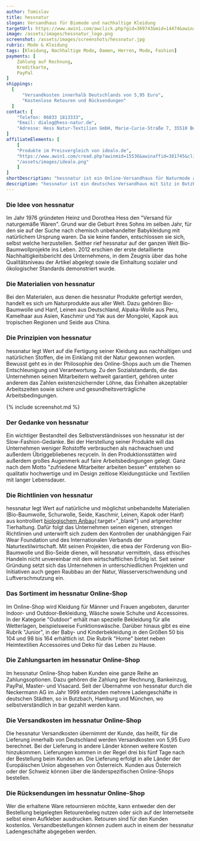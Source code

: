 ```yaml
---
author: Tomislav
title: hessnatur
slogan: Versandhaus für Biomode und nachhaltige Kleidung
targetUrl: https://www.awin1.com/awclick.php?gid=369743&mid=14474&awinaffid=731132&linkid=2452214&clickref=
image: /assets/images/hessnatur_logo.png
screenshot: /assets/images/screenshots/hessnatur.jpg
rubric: Mode & Kleidung
tags: [Kleidung, Nachhaltige Mode, Damen, Herren, Mode, Fashion]
payments: [
    Zahlung auf Rechnung,
    Kreditkarte,
    PayPal
]
shippings:
  [
      "Versandkosten innerhalb Deutschlands von 5,95 Euro",
      "Kostenlose Retouren und Rücksendungen"
  ]
contact: [
    "Telefon: 06033 1813333", 
    "Email: dialog@hess-natur.de",
    "Adresse: Hess Natur-Textilien GmbH, Marie-Curie-Straße 7, 35510 Butzbach"
]
affiliateElements: [
    [
    "Produkte im Preisvergleich von idealo.de", 
    "https://www.awin1.com/cread.php?awinmid=15536&awinaffid=381745&clickref=&ued=https%3A%2F%2Fwww.idealo.de%2Fpreisvergleich%2FMainSearchProductCategory.html%3Fq%3Dhessnatur", 
    "/assets/images/idealo.png"
    ]
]
shortDescription: "hessnatur ist ein Online-Versandhaus für Naturmode aus biologisch angebauten Rohstoffen sowie Materialien und fairer nachhaltiger Herstellung."
description: "hessnatur ist ein deutsches Versandhaus mit Sitz in Butzbach in Hessen, das sich auf den Verkauf von Naturtextilien spezialisiert hat. Die angebotenen Kleider und Textilien richten sich an umweltbewusste Kunden oder Menschen mit speziellen Bedürfnissen, wie beispielsweise Allergiker. Die gesamte Produkpalette stammt aus fairem Handel."
---
```


### Die Idee von hessnatur

Im Jahr 1976 gründeten Heinz und Dorothea Hess den "Versand für naturgemäße Waren". Grund war die Geburt ihres Sohns im selben Jahr, für den sie auf der Suche nach chemisch unbehandelter Babykleidung mit natürlichem Ursprung waren. Da sie keine fanden, entschlossen sie sich, selbst welche herzustellen. Seither rief hessnatur auf der ganzen Welt Bio-Baumwollprojekte ins Leben. 2012 erschien der erste detaillierte Nachhaltigkeitsbericht des Unternehmens, in dem Zeugnis über das hohe Qualitätsniveau der Artikel abgelegt sowie die Einhaltung sozialer und ökologischer Standards demonstriert wurde.

### Die Materialien von hessnatur

Bei den Materialen, aus denen die hessnatur Produkte gefertigt werden, handelt es sich um Naturprodukte aus aller Welt. Dazu gehören Bio-Baumwolle und Hanf, Leinen aus Deutschland, Alpaka-Wolle aus Peru, Kamelhaar aus Asien, Kaschmir und Yak aus der Mongolei, Kapok aus tropischen Regionen und Seide aus China.

### Die Prinzipien von hessnatur

hessnatur legt Wert auf die Fertigung seiner Kleidung aus nachhaltigen und natürlichen Stoffen, die im Einklang mit der Natur gewonnen worden. Bewusst geht es in der Philosophie des Online-Shops auch um die Themen Entschleunigung und Verantwortung.  Zu den Sozialstandards, die das Unternehmen seinen Mitarbeitern weltweit garantiert, gehören unter anderem das Zahlen existenzsichernder Löhne, das Einhalten akzeptabler Arbeitszeiten sowie sichere und gesundheitsverträgliche Arbeitsbedingungen.

{% include screenshot.md %}

### Der Gedanke von hessnatur

Ein wichtiger Bestandteil des Selbstverständnisses von hessnatur ist der Slow-Fashion-Gedanke. Bei der Herstellung seiner Produkte will das Unternehmen weniger Rohstoffe verbrauchen als nachwachsen und außerdem Übriggebliebenes recyceln. In den Produktionsstätten wird außerdem großes Augenmerk auf faire Arbeitsbedingungen gelegt. Ganz nach dem Motto "zufriedene Mitarbeiter arbeiten besser" entstehen so qualitativ hochwertige und im Design zeitlose Kleidungstücke und Textilien mit langer Lebensdauer.

### Die Richtlinien von hessnatur

hessnatur legt Wert auf natürliche und möglichst unbehandelte Materialien (Bio-Baumwolle, Schurwolle, Seide, Kaschmir, Leinen, Kapok oder Hanf) aus kontrolliert [biologischem Anbau](https://www.hessnatur.com/corporate/ueberwachung-und-umweltschutz/){:target="_blank"} und artgerechter Tierhaltung. Dafür folgt das Unternehmen seinen eigenen, strengen Richtlinien und unterwirft sich zudem den Kontrollen der unabhängigen Fair Wear Foundation und des Internationalen Verbands der Naturtextilwirtschaft. Mit seinen Projekten, die etwa der Förderung von Bio-Baumwolle und Bio-Seide dienen, will hessnatur vermitteln, dass ethisches Handeln nicht unvereinbar mit dem wirtschaftlichen Erfolg ist. Seit seiner Gründung setzt sich das Unternehmen in unterschiedlichen Projekten und Initiativen auch gegen Raubbau an der Natur, Wasserverschwendung und Luftverschmutzung ein.

### Das Sortiment im hessnatur Online-Shop

Im Online-Shop wird Kleidung für Männer und Frauen angeboten, darunter Indoor- und Outdoor-Bekleidung, Wäsche sowie Schuhe und Accessoires. In der Kategorie "Outdoor" erhält man spezielle Bekleidung für alle Wetterlagen, beispielsweise Funktionswäsche. Darüber hinaus gibt es eine Rubrik "Junior", in der Baby- und Kinderbekleidung in den Größen 50 bis 104 und 98 bis 164 erhältlich ist. Die Rubrik "Home" bietet neben Heimtextilien Accessoires und Deko für das Leben zu Hause. 

### Die Zahlungsarten im hessnatur Online-Shop

Im hessnatur Online-Shop haben Kunden eine ganze Reihe an Zahlungsoptionen. Dazu gehören die Zahlung per Rechnung, Bankeinzug, PayPal, Master- und Visacard. Seit der Übernahme von hessnatur durch die Neckermann AG im Jahr 1999 entstanden mehrere Ladengeschäfte in deutschen Städten, so in Butzbach, Hamburg und München, wo selbstverständlich in bar gezahlt werden kann.

### Die Versandkosten im hessnatur Online-Shop

Die hessnatur Versandkosten übernimmt der Kunde, das heißt, für die Lieferung innerhalb von Deutschland werden Versandkosten von 5,95 Euro berechnet. Bei der Lieferung in andere Länder können weitere Kosten hinzukommen. Lieferungen kommen in der Regel drei bis fünf Tage nach der Bestellung beim Kunden an. Die Lieferung erfolgt in alle Länder der Europäischen Union abgesehen von Österreich. Kunden aus Österreich oder der Schweiz können über die länderspezifischen Online-Shops bestellen.

### Die Rücksendungen im hessnatur Online-Shop

Wer die erhaltene Ware retournieren möchte, kann entweder den der Bestellung beigelegten Retourenbeleg nutzen oder sich auf der Internetseite selbst einen Aufkleber ausdrucken. Retouren sind für den Kunden kostenlos. Versandbestellungen können zudem auch in einem der hessnatur Ladengeschäfte abgegeben werden.
